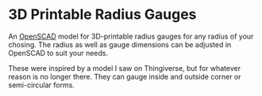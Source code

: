 # 3D Printable Radius Gauges

An [OpenSCAD]() model for 3D-printable radius gauges for any radius of your
chosing. The radius as well as gauge dimensions can be adjusted in OpenSCAD to
suit your needs.

These were inspired by a model I saw on Thingiverse, but for whatever reason is
no longer there. They can gauge inside and outside corner or semi-circular
forms. 
